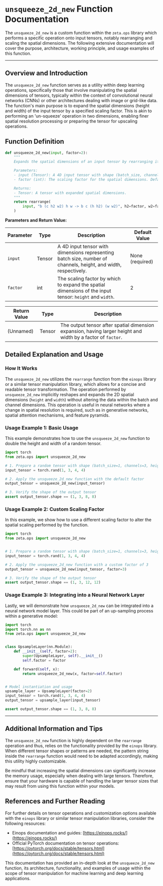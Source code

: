 # `unsqueeze_2d_new` Function Documentation

The `unsqueeze_2d_new` is a custom function within the `zeta.ops` library which performs a specific operation onto input tensors, notably rearranging and scaling the spatial dimensions. The following extensive documentation will cover the purpose, architecture, working principle, and usage examples of this function.

---

## Overview and Introduction

The `unsqueeze_2d_new` function serves as a utility within deep learning operations, specifically those that involve manipulating the spatial dimensions of tensors, typically within the context of convolutional neural networks (CNNs) or other architectures dealing with image or grid-like data. The function's main purpose is to expand the spatial dimensions (height and width) of the input tensor by a specified scaling factor. This is akin to performing an 'un-squeeze' operation in two dimensions, enabling finer spatial resolution processing or preparing the tensor for upscaling operations.

## Function Definition

```python
def unsqueeze_2d_new(input, factor=2):
    """
    Expands the spatial dimensions of an input tensor by rearranging its elements according to a given spatial factor.

    Parameters:
    - input (Tensor): A 4D input tensor with shape (batch_size, channels, height, width).
    - factor (int): The scaling factor for the spatial dimensions. Default value is 2.

    Returns:
    - Tensor: A tensor with expanded spatial dimensions.
    """
    return rearrange(
        input, "b (c h2 w2) h w -> b c (h h2) (w w2)", h2=factor, w2=factor
    )
```

**Parameters and Return Value:**

| Parameter | Type | Description | Default Value |
|-----------|------|-------------|---------------|
| `input`   | Tensor | A 4D input tensor with dimensions representing batch size, number of channels, height, and width, respectively. | None (required) |
| `factor`  | int | The scaling factor by which to expand the spatial dimensions of the input tensor: `height` and `width`. | 2 |

| Return Value | Type | Description |
|--------------|------|-------------|
| (Unnamed)    | Tensor | The output tensor after spatial dimension expansion, having larger height and width by a factor of `factor`. |

## Detailed Explanation and Usage

### How It Works

The `unsqueeze_2d_new` utilizes the `rearrange` function from the `einops` library or a similar tensor manipulation library, which allows for a concise and readable tensor transformation. The operation performed by `unsqueeze_2d_new` implicitly reshapes and expands the 2D spatial dimensions (`height` and `width`) without altering the data within the batch and channel dimensions. This operation is useful in neural networks where a change in spatial resolution is required, such as in generative networks, spatial attention mechanisms, and feature pyramids.


### Usage Example 1: Basic Usage

This example demonstrates how to use the `unsqueeze_2d_new` function to double the height and width of a random tensor.

```python
import torch
from zeta.ops import unsqueeze_2d_new

# 1. Prepare a random tensor with shape (batch_size=1, channels=3, height=4, width=4)
input_tensor = torch.rand(1, 3, 4, 4)

# 2. Apply the unsqueeze_2d_new function with the default factor
output_tensor = unsqueeze_2d_new(input_tensor)

# 3. Verify the shape of the output tensor
assert output_tensor.shape == (1, 3, 8, 8)
```

### Usage Example 2: Custom Scaling Factor

In this example, we show how to use a different scaling factor to alter the spatial scaling performed by the function.

```python
import torch
from zeta.ops import unsqueeze_2d_new


# 1. Prepare a random tensor with shape (batch_size=1, channels=3, height=4, width=4)
input_tensor = torch.rand(1, 3, 4, 4)

# 2. Apply the unsqueeze_2d_new function with a custom factor of 3
output_tensor = unsqueeze_2d_new(input_tensor, factor=3)

# 3. Verify the shape of the output tensor
assert output_tensor.shape == (1, 3, 12, 12)
```

### Usage Example 3: Integrating into a Neural Network Layer

Lastly, we will demonstrate how `unsqueeze_2d_new` can be integrated into a  neural network model layer. This could be part of an up-sampling process within a generative model:

```python
import torch
import torch.nn as nn
from zeta.ops import unsqueeze_2d_new


class UpsampleLayer(nn.Module):
    def __init__(self, factor=2):
        super(UpsampleLayer, self).__init__()
        self.factor = factor

    def forward(self, x):
        return unsqueeze_2d_new(x, factor=self.factor)


# Model instantiation and usage
upsample_layer = UpsampleLayer(factor=2)
input_tensor = torch.rand(1, 3, 4, 4)
output_tensor = upsample_layer(input_tensor)

assert output_tensor.shape == (1, 3, 8, 8)
```

---

## Additional Information and Tips

The `unsqueeze_2d_new` function is highly dependent on the `rearrange` operation and thus, relies on the functionality provided by the `einops` library. When different tensor shapes or patterns are needed, the pattern string inside the `rearrange` function would need to be adapted accordingly, making this utility highly customizable.

Be mindful that increasing the spatial dimensions can significantly increase the memory usage, especially when dealing with large tensors. Therefore, ensure that your hardware is capable of handling the larger tensor sizes that may result from using this function within your models.

## References and Further Reading

For further details on tensor operations and customization options available with the `einops` library or similar tensor manipulation libraries, consider the following resources:

- Einops documentation and guides: [https://einops.rocks/](https://einops.rocks/)
- Official PyTorch documentation on tensor operations: [https://pytorch.org/docs/stable/tensors.html](https://pytorch.org/docs/stable/tensors.html)

This documentation has provided an in-depth look at the `unsqueeze_2d_new` function, its architecture, functionality, and examples of usage within the scope of tensor manipulation for machine learning and deep learning applications.
